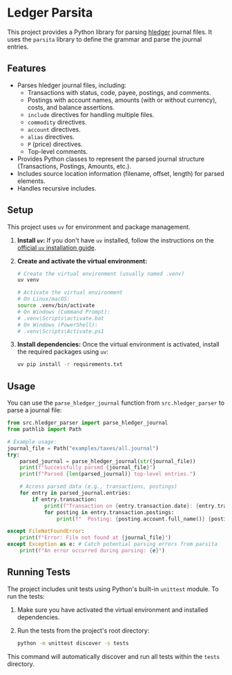 # Ledger Parsita

This project provides a Python library for parsing [hledger](https://hledger.org/) journal files. It uses the `parsita` library to define the grammar and parse the journal entries.

## Features

*   Parses hledger journal files, including:
    *   Transactions with status, code, payee, postings, and comments.
    *   Postings with account names, amounts (with or without currency), costs, and balance assertions.
    *   `include` directives for handling multiple files.
    *   `commodity` directives.
    *   `account` directives.
    *   `alias` directives.
    *   `P` (price) directives.
    *   Top-level comments.
*   Provides Python classes to represent the parsed journal structure (Transactions, Postings, Amounts, etc.).
*   Includes source location information (filename, offset, length) for parsed elements.
*   Handles recursive includes.

## Setup

This project uses `uv` for environment and package management.

1.  **Install `uv`:**
    If you don't have `uv` installed, follow the instructions on the [official `uv` installation guide](https://github.com/astral-sh/uv#installation).

2.  **Create and activate the virtual environment:**
    ```bash
    # Create the virtual environment (usually named .venv)
    uv venv

    # Activate the virtual environment
    # On Linux/macOS:
    source .venv/bin/activate
    # On Windows (Command Prompt):
    # .venv\Scripts\activate.bat
    # On Windows (PowerShell):
    # .venv\Scripts\Activate.ps1
    ```

3.  **Install dependencies:**
    Once the virtual environment is activated, install the required packages using `uv`:
    ```bash
    uv pip install -r requirements.txt
    ```

## Usage

You can use the `parse_hledger_journal` function from `src.hledger_parser` to parse a journal file:

```python
from src.hledger_parser import parse_hledger_journal
from pathlib import Path

# Example usage:
journal_file = Path("examples/taxes/all.journal")
try:
    parsed_journal = parse_hledger_journal(str(journal_file))
    print(f"Successfully parsed {journal_file}")
    print(f"Parsed {len(parsed_journal)} top-level entries.")

    # Access parsed data (e.g., transactions, postings)
    for entry in parsed_journal.entries:
        if entry.transaction:
            print(f"Transaction on {entry.transaction.date}: {entry.transaction.payee}")
            for posting in entry.transaction.postings:
                print(f"  Posting: {posting.account.full_name()} {posting.amount}")

except FileNotFoundError:
    print(f"Error: File not found at {journal_file}")
except Exception as e: # Catch potential parsing errors from parsita
    print(f"An error occurred during parsing: {e}")

```

## Running Tests

The project includes unit tests using Python's built-in `unittest` module. To run the tests:

1.  Make sure you have activated the virtual environment and installed dependencies.
2.  Run the tests from the project's root directory:

    ```bash
    python -m unittest discover -s tests
    ```

This command will automatically discover and run all tests within the `tests` directory.
